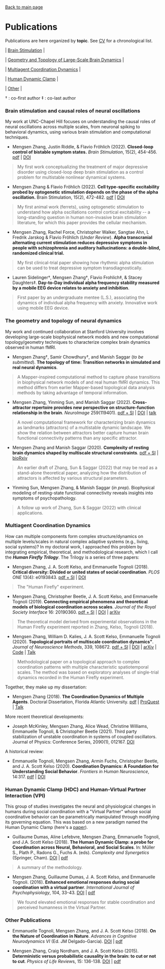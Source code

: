 [Back to main page](index.md) 
# Publications
Publications are here organized by __topic__. See [CV](/docs/MengsenZhang_CV.pdf) for a chronological list. 

| [Brain Stimulation](#brain-stimulation-and-causal-roles-of-neural-oscillations) | 

| [Geometry and Topology of Large-Scale Brain Dynamics](#the-geometry-and-topology-of-neural-dynamics) |

| [Multiagent Coordination Dynamics](#multiagent-coordination-dynamics) |

| [Human Dynamic Clamp](#human-dynamic-clamp-hdc-and-human-virtual-partner-interaction-vpi) |

| [Other](#other-publications) |

&dagger; : co-first author
&Dagger; : co-last author

### Brain stimulation and causal roles of neural oscillations
My work at UNC-Chapel Hill focuses on understanding the causal roles of neural oscillations across multiple scales, from neuronal spiking to behavioral dynamics, using various brain stimulation and computational techniques.

* Mengsen Zhang, Justin Riddle, & Flavio Fröhlich (2022). **Closed-loop control of bistable symptom states.** *Brain Stimulation*,
15(2), 454-456. 
[pdf](/docs/Zhang2022_bistablesymptom.pdf) | [DOI](https://doi.org/10.1016/j.brs.2022.02.010)
> My first work conceptualizing the treatment of major depressive disorder using closed-loop deep brain stimulation as a control problem for multistable nonlinear dynamical systems.

* Mengsen Zhang & Flavio Fröhlich (2022). **Cell type-specific excitability probed by optogenetic stimulation depends on the phase of the alpha oscillation.** Brain Stimulation, 15(2), 472-482. 
[pdf](/docs/Zhang2022_randomalpha.pdf) | [DOI](https://doi.org/10.1016/j.brs.2022.02.014)
> My first animal work (ferrets), using optogenetic stimulation to understand how alpha oscillations control cortical excitability -- a long-standing question in human non-invasive brain stimulation literature, for which this paper provides the cellular mechanism. 

* Mengsen Zhang, Rachel Force, Christopher Walker, Sangtae Ahn, L Fredrik Jarskog & Flavio Fröhlich (*Under Review*). **Alpha transcranial alternating current stimulation reduces depressive symptoms in people with schizophrenia and auditory hallucinations: a double-blind, randomized clinical trial.**
> My first clinical-trial paper showing how rhythmic alpha stimulation can be used to treat depressive symptom transdiagnostically. 

* Lauren Sidelinger&dagger;, Mengsen Zhang&dagger;, Flavio Frohlich&Dagger;, & Stacey Daughters&Dagger;. **Day-to-Day individual alpha frequency stability measured by a mobile EEG device relates to anxiety and inhibition**.
> First paper by an undergraduate mentee (L.S.), associating the dynamics of individual alpha frequency with anxiety. Innovative work using mobile EEG device. 

### The geometry and topology of neural dynamics
My work and continued collaboration at Stanford University involves developing large-scale biophysical network models and new computational topology/geometry techniques to characterize complex brain dynamics observed in human fMRI.

* Mengsen Zhang&dagger;, Samir Chowdhury&dagger;, and Manish Saggar (*to be submitted*). **The topology of time: Transition networks in simulated and real neural dynamics**.
> A Mapper-inspired computational method to capture phase transitions in biophysical network models of and real human fMRI dynamics. This method differs from earlier Mapper-based topological data analysis methods by taking advantage of temporal information. 

* Mengsen Zhang, Yinming Sun, and Manish Saggar (2022). **Cross-attractor repertoire provides new perspective on structure-function
relationship in the brain**. *NeuroImage* 259(119401). 
[pdf + SI](/docs/Zhang_2022_W3C_full.pdf) | [DOI](https://doi.org/10.1016/j.neuroimage.2022.119401) | [talk](https://youtu.be/8HJ42Kg-fTc)
> A novel computational framework for characterizing brain dynamics as landmarks (attractors) of a multistable dynamic landscape. We show the relation between attractors better capture human brain functional connectivity patterns than any specific attractor. 

* Mengsen Zhang and Manish Saggar (2020). **Complexity of resting brain dynamics shaped by multiscale structural constraints**. 
[pdf + SI](/docs/Zhang_2020biorxiv_W3C.pdf) | [bioRxiv](https://www.biorxiv.org/content/10.1101/2020.05.14.097196v2?versioned=true) 
> An earlier draft of Zhang, Sun & Saggar (2022) that may be read as a stand-alone theoretical paper, analyzing how the distribution of attractors is affected by various structural parameters. 

* Yinming Sun, Mengsen Zhang, & Manish Saggar (*in prep*). Biophysical modeling of resting-state functional connectivity reveals insights into symptoms of psychopathology.
> A follow up work of Zhang, Sun & Saggar (2022) with clinical applications. 

### Multiagent Coordination Dynamics
How can multiple components form complex structure/dynamics on multiple levels/scales in natural complex adaptive systems (e.g., living, social systems)? In my doctoral work, I approached this problem by integrating empirical, theoretical, and methodological research, which I call the ***Human Firefly Trilogy***. The Trilogy is a series of three papers: 

* Mengsen Zhang, J. A. Scott Kelso, and Emmanuelle Tognoli (2018). **Critical diversity: Divided or united states of social coordination**. *PLOS ONE* 13(4): e0193843. 
[pdf + SI](/docs/ZhangEtal_2018_Firefly_wSI.pdf)  | [DOI](https://doi.org/10.1371/journal.pone.0193843) 
> The "Human Firefly" experiment.

* Mengsen Zhang, Christopher Beetle, J. A. Scott Kelso, and Emmanuelle Tognoli (2019). **Connecting empirical phenomena and theoretical models of biological coordination across scales**. *Journal of the Royal Society Interface* 16: 20190360. 
[pdf + SI](/docs/Zhang2019_CoordinationAcrossScales_wSI.pdf) | [DOI](https://doi.org/10.1098/rsif.2019.0360) |
[arXiv](https://arxiv.org/abs/1812.00423)
> The theoretical model derived from experimental observations in the Human Firefly experiment reported in Zhang, Kelso, Tognoli (2018).

* Mengsen Zhang, William D. Kalies, J. A. Scott Kelso, Emmanuelle Tognoli (2020). **Topological portraits of multiscale coordination dynamics"**. *Journal of Neuroscience Methods*, 339, 108672. 
[pdf + SI](/docs/ZhangKKT2020_fireflyTDA_wSI.pdf) | [DOI](https://doi.org/10.1016/j.jneumeth.2020.108672) | [arXiv](https://arxiv.org/abs/1909.08809) | [Code](https://github.com/mengsenz/TopoDynamics) | [Talk](https://crowdcast.io/e/neuromatch/8)
> Methodological paper on a topological approach to complex coordination patterns with multiple characteristic spatiotemporal scales. The method was based on exploratory analyses of single-trial dynamics recorded in the Human Firefly experiment.

Together, they make up my dissertation:

* Mengsen Zhang (2018). **The Coordination Dynamics of Multiple Agents**. Doctoral Dissertation, Florida Atlantic University. 
[pdf](/docs/Zhang_2018FAU_MultiagentCoordination.pdf) | 
[ProQuest](https://pqdtopen.proquest.com/pubnum/10979968.html) | [Talk](https://youtu.be/37jR5IN1x78)

More recent theoretical developments:

* Joseph McKinley, Mengsen Zhang, Alice Wead, Christine Williams, Emmanuelle Tognoli, & Christopher Beetle (2021). Third party stabilization of unstable coordination in systems of coupled oscillators. Journal of Physics: Conference Series, 2090(1), 012167. 
[DOI](https://doi.org/10.1088/1742-6596/2090/1/012167)

A historical review:

* Emmanuelle Tognoli, Mengsen Zhang, Armin Fuchs, Christopher Beetle, and J. A. Scott Kelso (2020). **Coordination Dynamics: A Foundation for Understanding Social Behavior**. *Frontiers in Human Neuroscience*, 14:317.
[pdf](/docs/Tognoli2020_FoundationforSocialBehavior.pdf) | [DOI](https://www.frontiersin.org/article/10.3389/fnhum.2020.00317)


### Human Dynamic Clamp (HDC) and Human-Virtual Partner Interaction (VPI)
This group of studies investigates the neural and physiological changes in humans during social coordination with a "Virtual Partner" whose social coordinative behavior can be parametrically manipulated through modifying its governing equation. This was based on a new paradigm named the Human Dynamic Clamp (here's a [paper](https://doi.org/10.1073/pnas.1407486111)).

* Guillaume Dumas, Aline Lefebvre, Mengsen Zhang, Emmanuelle Tognoli, and J.A. Scott Kelso (2018). **The Human Dynamic Clamp: a probe for Coordination across Neural, Behavioral, and Social Scales**. In: Müller S., Plath P., Radons G., Fuchs A. (eds). *Complexity and Synergetics* (Springer, Cham). 
[DOI](https://doi.org/10.1007/978-3-319-64334-2_24) | [pdf](/docs/DumasEtal_2018_CNS.pdf)
> A summary of the methodology. 

* Mengsen Zhang, Guillaume Dumas, J. A. Scott Kelso, and Emmanuelle Tognoli. (2016). **Enhanced emotional responses during social coordination with a virtual partner**. *International Journal of Psychophysiology*, 104, 33-43. 
[DOI](http://dx.doi.org/10.1016/j.ijpsycho.2016.04.001) | [pdf](/docs/Zhang_2016_emotionVPI_final.pdf)
> We found elevated emotional responses for stable coordination and perceived humanness in the Virtual Partner.

### Other Publications
* Emmanuelle Tognoli, Mengsen Zhang, and J. A. Scott Kelso (2018). **On the Nature of Coordination in Nature**. *Advances in Cognitive Neurodynamics VI* (Ed. JM Delgado-Garcia). 
[DOI](https://doi.org/10.1007/978-981-10-8854-4_48) | [pdf](/docs/Tognoli_etal_NCN2018.pdf)

* Mengsen Zhang, Craig Nordham, and J. A. Scott Kelso (2015). **Deterministic versus probabilistic causality in the brain: to cut or not to cut**. *Physics of Life Review*s, 15: 136-138. 
[DOI](http://dx.doi.org/10.1016/j.plrev.2015.10.002) | [pdf](/docs/Zhang_2015_causality.pdf)


